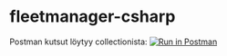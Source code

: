 # fleetmanager-csharp

Postman kutsut löytyy collectionista:
[![Run in Postman](https://run.pstmn.io/button.svg)](https://app.getpostman.com/run-collection/7dcef72801aea7c7a442)
